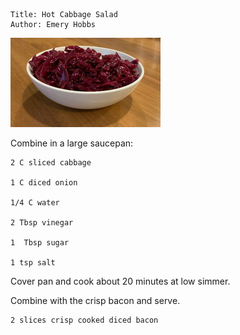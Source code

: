~~~ recipe-info
Title: Hot Cabbage Salad
Author: Emery Hobbs
~~~

![Hot Cabbage Salad](../images/HotCabbageSalad.jpg "Hot Cabbage Salad")

Combine in a large saucepan:

~~~ recipe-ingredients
2 C sliced cabbage

1 C diced onion

1/4 C water

2 Tbsp vinegar

1  Tbsp sugar

1 tsp salt
~~~

Cover pan and cook about 20 minutes at low simmer.

Combine with the crisp bacon and serve.

~~~ recipe-ingredients
2 slices crisp cooked diced bacon
~~~
